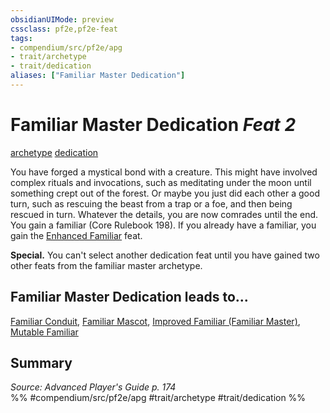 ```yaml
---
obsidianUIMode: preview
cssclass: pf2e,pf2e-feat
tags:
- compendium/src/pf2e/apg
- trait/archetype
- trait/dedication
aliases: ["Familiar Master Dedication"]
---
```

# Familiar Master Dedication  *Feat 2*  
[archetype](../../rules/traits/archetype.md)  [dedication](../../rules/traits/dedication.md)  


You have forged a mystical bond with a creature. This might have involved complex rituals and invocations, such as meditating under the moon until something crept out of the forest. Or maybe you just did each other a good turn, such as rescuing the beast from a trap or a foe, and then being rescued in turn. Whatever the details, you are now comrades until the end. You gain a familiar (Core Rulebook 198). If you already have a familiar, you gain the [Enhanced Familiar](enhanced-familiar-wizard.md) feat.

**Special.** You can't select another dedication feat until you have gained two other feats from the familiar master archetype.

## Familiar Master Dedication leads to...

[Familiar Conduit](familiar-conduit-apg.md), [Familiar Mascot](familiar-mascot-apg.md), [Improved Familiar (Familiar Master)](improved-familiar-familiar-master-apg.md), [Mutable Familiar](mutable-familiar-apg.md)

## Summary

*Source: Advanced Player's Guide p. 174*  
%% #compendium/src/pf2e/apg #trait/archetype #trait/dedication %%